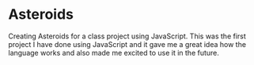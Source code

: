 # Asteroids
Creating Asteroids for a class project using JavaScript.  This was the first project I have done using
JavaScript and it gave me a great idea how the language works and also made me excited to use it in the future.
